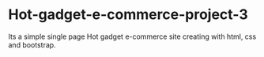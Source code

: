 # Hot-gadget-e-commerce-project-3
Its a simple single page Hot gadget e-commerce site creating with html, css and bootstrap.
